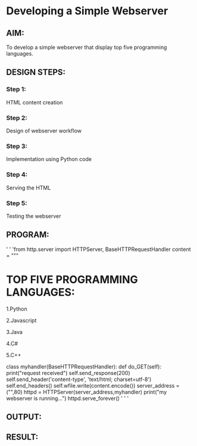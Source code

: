 # Developing a Simple Webserver
## AIM:
To develop a simple webserver that display top five programming languages.

## DESIGN STEPS: 
### Step 1: 
HTML content creation
### Step 2:
Design of webserver workflow
### Step 3:
Implementation using Python code
### Step 4:
Serving the HTML
### Step 5:
Testing the webserver

## PROGRAM:
' ' 'from http.server import HTTPServer, BaseHTTPRequestHandler
content = """
<!DOCTYPE html>
<html>
<head>
<title>My webserver</title>
</head>
<body>
<h1>TOP FIVE PROGRAMMING LANGUAGES:</h1>
1.Python<p>
2.Javascript<p>
3.Java<p>
4.C#<p>
5.C++<p>
</body>
</html>
class myhandler(BaseHTTPRequestHandler):
    def do_GET(self):
        print("request received")
        self.send_response(200)
        self.send_header('content-type', 'text/html; charset=utf-8')
        self.end_headers()
        self.wfile.write(content.encode())
server_address = ("",80)
httpd = HTTPServer(server_address,myhandler)
print("my webserver is running...")
httpd.serve_forever()
' ' '



## OUTPUT:


## RESULT:
